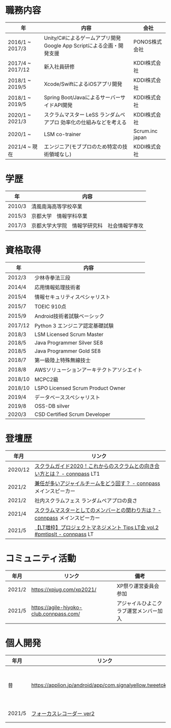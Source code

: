 # 職務内容

|年|内容|会社|
|---|---|---|
|2016/1 ~ 2017/3|Unity/C#によるゲームアプリ開発 Google App Scriptによる企画・開発支援|PONOS株式会社|
|2017/4 ~ 2017/12|新入社員研修|KDDI株式会社|
|2018/1 ~ 2019/5|Xcode/SwiftによるiOSアプリ開発|KDDI株式会社|
|2018/1 ~ 2019/5|Spring Boot/JavaによるサーバーサイドAPI開発|KDDI株式会社|
|2020/1 ~ 2021/3|スクラムマスター  LeSS ランダムペアプロ 効率化の仕組みなどを考える|KDDI株式会社|
|2020/1 ~|LSM co-trainer|Scrum.inc japan|
|2021/4 ~ 現在|エンジニア(モブプロのため特定の技術領域なし)|KDDI株式会社|


# 学歴
|年|内容|
|---|---|
|2010/3|清風南海高等学校卒業|
|2015/3|京都大学　情報学科卒業|
|2017/3|京都大学大学院　情報学研究科　社会情報学専攻|



# 資格取得
|年|内容|
|---|---|
|2012/3|少林寺拳法三段|
|2014/4|応用情報処理技術者|
|2015/4|情報セキュリティスペシャリスト|
|2015/7|TOEIC 910点|
|2015/9|Android技術者試験ベーシック|
|2017/12|Python 3 エンジニア認定基礎試験|
|2018/3|LSM Licensed Scrum Master|
|2018/5|Java Programmer Silver SE8|
|2018/5|Java Programmer Gold SE8|
|2018/7|第一級陸上特殊無線技士|
|2018/8|AWSソリューションアーキテクトアソシエイト|
|2018/10|MCPC2級|
|2018/10|LSPO Licensed Scrum Product Owner|
|2019/4|データベーススペシャリスト|
|2019/8|OSS-DB silver|
|2020/3|CSD Certified Scrum Developer|


# 登壇歴

|年月|リンク|
|---|---|
|2020/12|[スクラムガイド2020！これからのスクラムとの向き合い方とは？ - connpass](https://agile-hiyoko-club.connpass.com/event/197880/) LT1|
|2021/2|[兼任が多いアジャイルチームをどう回す？ - connpass](https://agile-hiyoko-club.connpass.com/event/201354/) メインスピーカー|
|2021/2|社内スクラムフェス ランダムペアプロの良さ|
|2021/4|[スクラムマスターとしてのメンバーとの関わり方は？ - connpass](https://agile-hiyoko-club.connpass.com/event/209488/) メインスピーカー|
|2021/5|[【LT増枠】プロジェクトマネジメント Tips LT会 vol.2 #pmtipslt - connpass](https://rakus.connpass.com/event/209858/) LT|

# コミュニティ活動

|年月|リンク|備考|
|---|---|---|
|2021/2|https://xpjug.com/xp2021/|XP祭り運営委員会参加|
|2021/5|https://agile-hiyoko-club.connpass.com/|アジャイルひよこクラブ運営メンバー加入|


# 個人開発

|年月|リンク|備考|
|---|---|---|
|昔|https://applion.jp/android/app/com.signalyellow.tweetokashi/|大学生の時に確かリリースした。Android/Javaで開発 |
|2021/5|[フォーカスレコーダー ver2](https://apps.apple.com/app/id1451301450)|Swift UIとRealmで開発|
